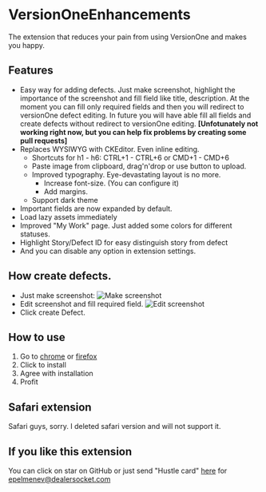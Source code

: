 # VersionOneEnhancements
The extension that reduces your pain from using VersionOne and makes you happy.

## Features
* Easy way for adding defects. Just make screenshot, highlight the importance of the screenshot and fill field like title, description. At the moment you can fill only required fields and then you will redirect to versionOne defect editing. In future you will have able fill all fields and create defects without redirect to versionOne editing. **[Unfotunately not working right now, but you can help fix problems by creating some pull requests]**
* Replaces WYSIWYG with CKEditor. Even inline editing.
  * Shortcuts for h1 - h6: CTRL+1 - CTRL+6 or CMD+1 - CMD+6
  * Paste image from clipboard, drag'n'drop or use button to upload.
  * Improved typography. Eye-devastating layout is no more.
    * Increase font-size. (You can configure it)
    * Add margins.
  * Support dark theme
* Important fields are now expanded by default.
* Load lazy assets immediately
* Improved "My Work" page. Just added some colors for different statuses.
* Highlight Story/Defect ID for easy distinguish story from defect
* And you can disable any option in extension settings.

## How create defects.
* Just make screenshot:
  ![Make screenshot](https://raw.githubusercontent.com/snake-345/VersionOneEnhancements/master/screenshots/screenshot1.png)
* Edit screenshot and fill required field.
  ![Edit screenshot](https://raw.githubusercontent.com/snake-345/VersionOneEnhancements/master/screenshots/screenshot2.png)
* Click create Defect.

## How to use
1. Go to [chrome](https://chrome.google.com/webstore/detail/gmblpbbcppfbfcoppndaonablghmoodi/) or [firefox](https://addons.mozilla.org/ru/firefox/addon/versiononeenhancements/)
2. Click to install
3. Agree with installation
4. Profit

## Safari extension
Safari guys, sorry. I deleted safari version and will not support it. 

## If you like this extension
You can click on star on GitHub or just send "Hustle card" [here](https://dealersocket.com/hustle) for epelmenev@dealersocket.com
